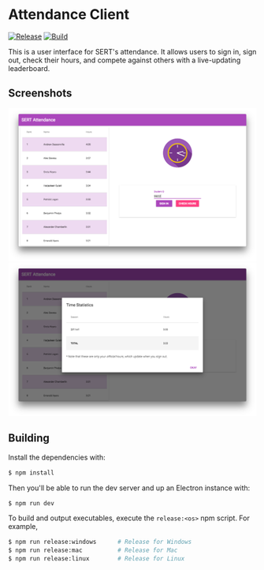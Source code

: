 # Attendance Client

[![Release][release-img]][release-url]
[![Build][travis-img]][travis-url]

This is a user interface for SERT's attendance. It allows users to sign in,
sign out, check their hours, and compete against others with a live-updating
leaderboard.

## Screenshots

![Main Screen](./screenshots/main-screen.png)
![Check Hours](./screenshots/check-hours.png)

## Building

Install the dependencies with:

```bash
$ npm install
```

Then you'll be able to run the dev server and up an Electron instance with:

```bash
$ npm run dev
```

To build and output executables, execute the `release:<os>` npm script. For
example,

```bash
$ npm run release:windows      # Release for Windows
$ npm run release:mac          # Release for Mac
$ npm run release:linux        # Release for Linux
```

<!-- Badge URLs -->

[release-img]: https://img.shields.io/github/release/FRCTools/Attendance-Client.svg?style=flat-square
[release-url]: https://github.com/FRCTools/Attendance-Client/releases
[travis-img]:  https://img.shields.io/travis/FRCTools/Attendance-Client.svg?style=flat-square
[travis-url]:  https://travis-ci.org/FRCTools/Attendance-Client
